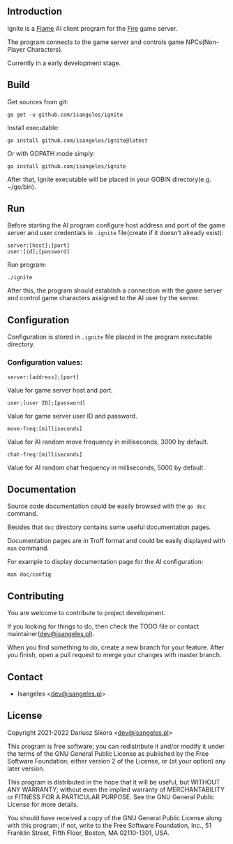 ## Introduction
Ignite is a [Flame](https://github.com/isangeles/flame) AI client program for the [Fire](https://github.com/isangeles/fire) game server.

The program connects to the game server and controls game NPCs(Non-Player Characters).

Currently in a early development stage.
## Build
Get sources from git:
```
go get -u github.com/isangeles/ignite
```
Install executable:
```
go install github.com/isangeles/ignite@latest
```
Or with GOPATH mode simply:
```
go install github.com/isangeles/ignite
```
After that, Ignite executable will be placed in your GOBIN directory(e.g. ~/go/bin).
## Run
Before starting the AI program configure host address and port of the game server and user credentials in `.ignite` file(create if it doesn't already exist):
```
server:[host];[port]
user:[id];[password]
```
Run program:
```
./ignite
```
After this, the program should establish a connection with the game server and control game characters assigned to the AI user by the server.
## Configuration
Configuration is stored in `.ignite` file placed in the program executable directory.
### Configuration values:
```
server:[address];[port]
```
Value for game server host and port.
```
user:[user ID];[password]
```
Value for game server user ID and password.
```
move-freq:[milliseconds]
```
Value for AI random move frequency in milliseconds, 3000 by default.
```
chat-freq:[milliseconds]
```
Value for AI random chat frequency in milliseconds, 5000 by default.
## Documentation
Source code documentation could be easily browsed with the `go doc` command.

Besides that `doc` directory contains some useful documentation pages.

Documentation pages are in Troff format and could be easily displayed with `man` command.

For example to display documentation page for the AI configuration:
```
man doc/config
```
## Contributing
You are welcome to contribute to project development.

If you looking for things to do, then check the TODO file or contact maintainer(dev@isangeles.pl).

When you find something to do, create a new branch for your feature.
After you finish, open a pull request to merge your changes with master branch.
## Contact
* Isangeles <<dev@isangeles.pl>>
## License
Copyright 2021-2022 Dariusz Sikora <<dev@isangeles.pl>>

This program is free software; you can redistribute it and/or modify
it under the terms of the GNU General Public License as published by
the Free Software Foundation; either version 2 of the License, or
(at your option) any later version.

This program is distributed in the hope that it will be useful,
but WITHOUT ANY WARRANTY; without even the implied warranty of
MERCHANTABILITY or FITNESS FOR A PARTICULAR PURPOSE.  See the
GNU General Public License for more details.

You should have received a copy of the GNU General Public License
along with this program; if not, write to the Free Software
Foundation, Inc., 51 Franklin Street, Fifth Floor, Boston,
MA 02110-1301, USA.
